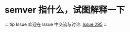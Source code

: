 # semver 指什么，试图解释一下



::: tip Issue 
 欢迎在 Issue 中交流与讨论: [Issue 295](https://github.com/shfshanyue/Daily-Question/issues/295) 
:::



